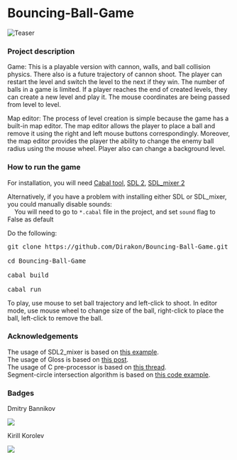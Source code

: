 # Bouncing-Ball-Game

![Teaser](https://giphy.com/gifs/XGm6gLpdJkRDc6nt3e)

### Project description

Game:
This is a playable version with cannon, walls, and ball collision physics. There also is a future trajectory of cannon shoot.
The player can restart the level and switch the level to the next if they win. The number of balls in a game is limited. If a player reaches the end of created levels, they can create a new level and play it. The mouse coordinates are being passed from level to level. 

Map editor:
The process of level creation is simple because the game has a built-in map editor. The map editor allows the player to place a ball and remove it using the right and left mouse buttons correspondingly. Moreover, the map editor provides the player the ability to change the enemy ball radius using the mouse wheel. Player also can change a background level. 


### How to run the game
For installation, you will need [Cabal tool](https://www.haskell.org/cabal/), [SDL 2](https://www.libsdl.org/download-2.0.php), [SDL_mixer 2](https://libsdl.org/projects/SDL_mixer/)

Alternatively, if you have a problem with installing either SDL or SDL_mixer, you could manually disable sounds:<br>
&nbsp;&nbsp;&nbsp;&nbsp;You will need to go to `*.cabal` file in the project, and set `sound` flag to False as default

Do the following:<br>
<pre>git clone https://github.com/Dirakon/Bouncing-Ball-Game.git<br>
cd Bouncing-Ball-Game<br>
cabal build<br>
cabal run</pre>

To play, use mouse to set ball trajectory and left-click to shoot.
In editor mode, use mouse wheel to change size of the ball, right-click to place the ball, left-click to remove the ball.


### Acknowledgements
The usage of SDL2_mixer is based on [this example](https://gitlab.homotopic.tech/haskell/sdl2-mixer/-/blob/master/examples/Basic/Main.hs). <br>
The usage of Gloss is based on [this post](https://andrew.gibiansky.com/blog/haskell/haskell-gloss/). <br>
The usage of C pre-processor is based on [this thread](https://stackoverflow.com/questions/6361846/where-can-i-learn-about-ifdef). <br>
Segment-circle intersection algorithm is based on [this code example](https://rosettacode.org/wiki/Line_circle_intersection#Haskell). <br>

### Badges

Dmitry Bannikov

[<img src="https://badges.aleen42.com/src/telegram.svg">](https://t.me/Dirak0n)

Kirill Korolev

[<img src="https://badges.aleen42.com/src/telegram.svg">](https://t.me/zaqbez39me)
  